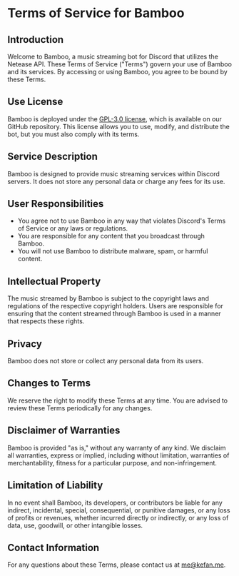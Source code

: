 # Terms of Service for Bamboo

## Introduction

Welcome to Bamboo, a music streaming bot for Discord that utilizes the Netease API. These Terms of Service ("Terms") govern your use of Bamboo and its services. By accessing or using Bamboo, you agree to be bound by these Terms.

## Use License

Bamboo is deployed under the [GPL-3.0 license](https://github.com/k27dong/bamboo/blob/master/LICENSE), which is available on our GitHub repository. This license allows you to use, modify, and distribute the bot, but you must also comply with its terms.

## Service Description

Bamboo is designed to provide music streaming services within Discord servers. It does not store any personal data or charge any fees for its use.

## User Responsibilities

- You agree not to use Bamboo in any way that violates Discord's Terms of Service or any laws or regulations.
- You are responsible for any content that you broadcast through Bamboo.
- You will not use Bamboo to distribute malware, spam, or harmful content.

## Intellectual Property

The music streamed by Bamboo is subject to the copyright laws and regulations of the respective copyright holders. Users are responsible for ensuring that the content streamed through Bamboo is used in a manner that respects these rights.

## Privacy

Bamboo does not store or collect any personal data from its users.

## Changes to Terms

We reserve the right to modify these Terms at any time. You are advised to review these Terms periodically for any changes.

## Disclaimer of Warranties

Bamboo is provided "as is," without any warranty of any kind. We disclaim all warranties, express or implied, including without limitation, warranties of merchantability, fitness for a particular purpose, and non-infringement.

## Limitation of Liability

In no event shall Bamboo, its developers, or contributors be liable for any indirect, incidental, special, consequential, or punitive damages, or any loss of profits or revenues, whether incurred directly or indirectly, or any loss of data, use, goodwill, or other intangible losses.

## Contact Information

For any questions about these Terms, please contact us at [me@kefan.me](mailto:me@kefan.me).
